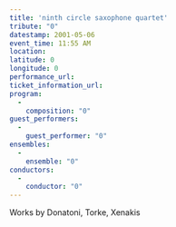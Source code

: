 ```yaml
---
title: 'ninth circle saxophone quartet'
tribute: "0"
datestamp: 2001-05-06
event_time: 11:55 AM
location: 
latitude: 0
longitude: 0
performance_url: 
ticket_information_url: 
program: 
  -
    composition: "0"
guest_performers: 
  -
    guest_performer: "0"
ensembles: 
  -
    ensemble: "0"
conductors: 
  -
    conductor: "0"
---
```

Works by Donatoni, Torke, Xenakis